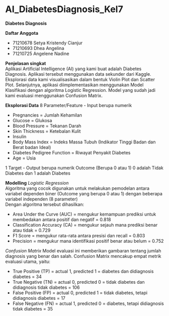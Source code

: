# AI_DiabetesDiagnosis_Kel7

**Diabetes Diagnosis**

**Daftar Anggota**
  - 71210678 Setya Kristendy Cianjur <br />
  - 71210693 Dhea Angelina <br />
  - 71210725 Angelene Nadine

**Penjelasan singkat**
<br /> Aplikasi Artificial Intelligence (AI) yang kami buat adalah Diabetes Diagnosis. Aplikasi tersebut menggunakan data sekunder dari Kaggle. Eksplorasi data kami visualisasikan dalam bentuk Violin Plot dan Scatter Plot. Selanjutnya, aplikasi diimplementasikan menggunakan Model Klasifikasi dengan algoritma Logistic Regression. Model yang sudah jadi kami evaluasi menggunakan Confusion Matrix. 

**Eksplorasi Data**
8 Parameter/Feature - Input berupa numerik
  - Pregnancies = Jumlah Kehamilan <br />
  - Glucose = Glukosa <br />
  - Blood Pressure = Tekanan Darah <br />
  - Skin Thickness = Ketebalan Kulit <br />
  - Insulin <br />
  - Body Mass Index = Indeks Massa Tubuh (Indikator Tinggi Badan dan Berat badan Ideal) <br />
  - Diabetes Pedigree Function = Riwayat Penyakit Diabetes <br />
  - Age = Usia

1 Target - Output berupa numerik
  Outcome (Berupa 0 atau 1)
  0 adalah Tidak Diabetes dan 1 adalah Diabetes
  
**Modelling**
*Logistic Regression* <br />
Algoritma yang cocok digunakan untuk melakukan pemodelan antara variabel dependen biner (Outcome yang berupa 0 atau 1) dengan beberapa variabel independen (8 parameter) <br />
Dengan algoritma tersebut dihasilkan: 
- Area Under the Curve (AUC) = mengukur kemampuan prediksi untuk membedakan antara positif dan negatif = 0.818 <br />
- Classification Accuracy (CA) = mengukur sejauh mana prediksi benar atau tidak = 0.729
- F1 Score = mengukur rata-rata antara presisi dan recall = 0.803
- Precision = mengukur mana identifikasi positif benar atau belum = 0.752

*Confusion Matrix*
Model evaluasi ini memberikan gambaran tentang jumlah diagnosis yang benar dan salah. Confusion Matrix mencakup empat metrik evaluasi utama, yaitu:
- True Positive (TP) = actual 1, predicted 1 = diabetes dan didiagnosis diabetes = 34
- True Negative (TN) = actual 0, predicted 0 = tidak diabetes dan didiagnosis tidak diabetes = 106
- False Positive (FP) = actual 0, predicted 1 = tidak diabetes, tetapi didiagnosis diabetes = 17
- False Negative (FN) = actual 1, predicted 0 = diabetes, tetapi didiagnosis tidak diabetes = 35
